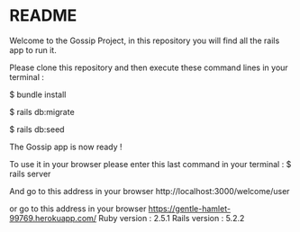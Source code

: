 
# README

Welcome to the Gossip Project, in this repository you will find all the rails app to run it.

Please clone this repository and then execute these command lines in your terminal :

$ bundle install

$ rails db:migrate

$ rails db:seed

The Gossip app is now ready !

To use it in your browser please enter this last command in your terminal :
$ rails server

And go to this address in your browser http://localhost:3000/welcome/user

or go to this address in your browser https://gentle-hamlet-99769.herokuapp.com/
Ruby version : 2.5.1
Rails version : 5.2.2
